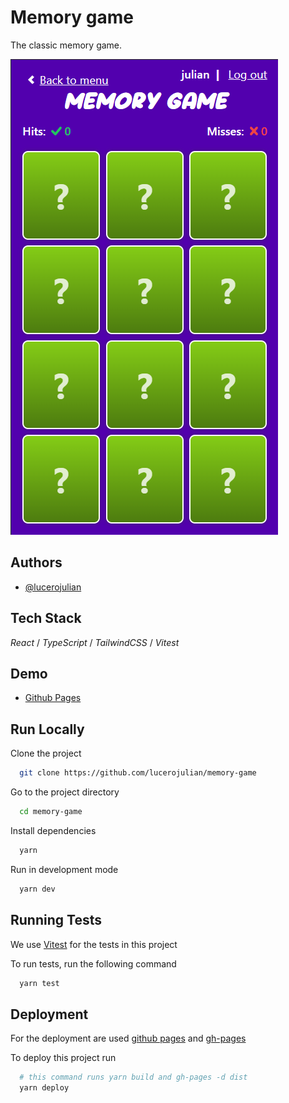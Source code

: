 # Memory game

The classic memory game.

![Playing screen](src/assets/screenshots/play_screen.png)

## Authors

- [@lucerojulian](https://www.github.com/lucerojulian)

## Tech Stack

_React_ / _TypeScript_ / _TailwindCSS_ / _Vitest_

## Demo

- [Github Pages](https://lucerojulian.github.io/memory-game)

## Run Locally

Clone the project

```bash
  git clone https://github.com/lucerojulian/memory-game
```

Go to the project directory

```bash
  cd memory-game
```

Install dependencies

```bash
  yarn
```

Run in development mode

```bash
  yarn dev
```

## Running Tests

We use [Vitest](https://vitest.dev/) for the tests in this project

To run tests, run the following command

```bash
  yarn test
```

## Deployment

For the deployment are used [github pages](https://pages.github.com/) and [gh-pages](https://www.npmjs.com/package/gh-pages)

To deploy this project run

```bash
  # this command runs yarn build and gh-pages -d dist
  yarn deploy
```
